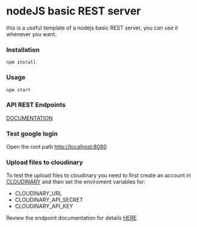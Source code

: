 # nodeJS basic REST server  

this is a useful template of a nodejs basic REST server, you can use it whenever you want.

### Installation  

`npm install`  

### Usage  

`npm start`

### API REST Endpoints  
[DOCUMENTATION](https://documenter.getpostman.com/view/1492075/2s8Z711rzi)

### Test google login  
Open the root path [http://localhost:8080](http://localhost:8080)

### Upload files to cloudinary  
To test the upload files to cloudinary you need to first create an account in [CLOUDINARY](https://cloudinary.com/) and then  set the enviroment variables for:
- CLOUDINARY_URL
- CLOUDINARY_API_SECRET
- CLOUDINARY_API_KEY  

Review the endpoint documentation for details [HERE](https://documenter.getpostman.com/view/1492075/2s8Z711rzi)